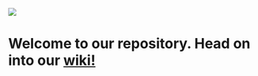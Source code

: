 [![](https://github.com/KumosOy/Kumos/blob/master/assets/kumos_logo_horizontal.png)](https://github.com/KumosOy/Kumos/wiki)
# Welcome to our repository. Head on into our [wiki!](https://github.com/KumosOy/Kumos/wiki)
